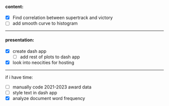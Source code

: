 #### content:
- [x] Find correlation between supertrack and victory
- [ ] add smooth curve to histogram
----
#### presentation:
- [x] create dash app
	- [ ] add rest of plots to dash app
- [x] look into neocities for hosting
----
if i have time:
- [ ] manually code 2021-2023 award data
- [ ] style text in dash app
- [x] analyze document word frequency
